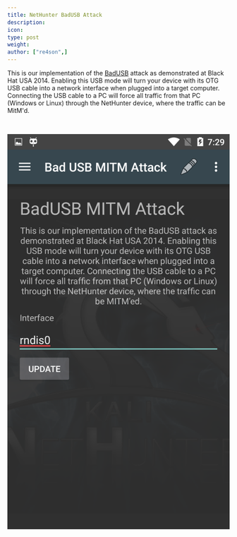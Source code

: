 ```yaml
---
title: NetHunter BadUSB Attack
description:
icon:
type: post
weight:
author: ["re4son",]
---
```


This is our implementation of the [BadUSB](https://srlabs.de/badusb/) attack as demonstrated at Black Hat USA 2014. Enabling this USB mode will turn your device with its OTG USB cable into a network interface when plugged into a target computer. Connecting the USB cable to a PC will force all traffic from that PC (Windows or Linux) through the NetHunter device, where the traffic can be MitM'd.

&nbsp;

![](./nethunter-badusb.png)
